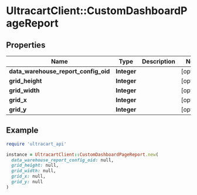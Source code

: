 # UltracartClient::CustomDashboardPageReport

## Properties

| Name | Type | Description | Notes |
| ---- | ---- | ----------- | ----- |
| **data_warehouse_report_config_oid** | **Integer** |  | [optional] |
| **grid_height** | **Integer** |  | [optional] |
| **grid_width** | **Integer** |  | [optional] |
| **grid_x** | **Integer** |  | [optional] |
| **grid_y** | **Integer** |  | [optional] |

## Example

```ruby
require 'ultracart_api'

instance = UltracartClient::CustomDashboardPageReport.new(
  data_warehouse_report_config_oid: null,
  grid_height: null,
  grid_width: null,
  grid_x: null,
  grid_y: null
)
```

